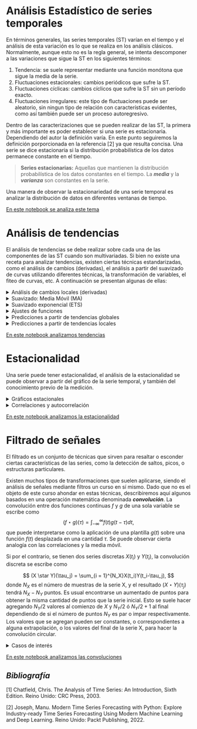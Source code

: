 # Análisis Estadístico de series temporales

En términos generales, las series temporales (ST) varían en el tiempo y el análisis de esta variación es lo que se realiza en los análisis clásicos. Normalmente, aunque esto no es la regla general, se intenta descomponer a las variaciones que sigue la ST en los siguientes términos:
1. Tendencia: se suele representar mediante una función monótona que sigue la  media de la serie.
2. Fluctuaciones estacionales: cambios periódicos que sufre la ST. 
3. Fluctuaciones cíclicas: cambios cíclicos que sufre la ST sin un período exacto.
3. Fluctuaciones irregulares: este tipo de fluctuaciones puede ser aleatorio, sin ningun tipo de relación con características evidentes, como así también puede ser un proceso autoregresivo.

Dentro de las caracterizaciones que se pueden realizar de las ST, la primera y más importante es poder establecer si una serie es estacionaria. Dependiendo del autor la definición varía. En este punto seguiremos la definición porporcionada en la referencia [2] ya que resulta concisa. Una serie se dice estacionaria si la distribución probabilística de los datos permanece constante en el tiempo. 

> **Series estacionarias:** Aquellas que mantienen la distribución probabilística de los datos constantes en el tiempo. La ***media*** y la ***varianza*** son constantes en la serie. 

Una manera de observar la estacionariedad de una serie temporal es analizar la distribución de datos en diferentes ventanas de tiempo. 

[En este notebook se analiza este tema](./Tema-3.1-plots-estacionariedad.ipynb)

# Análisis de tendencias

El análisis de tendencias se debe realizar sobre cada una de las componentes de las ST cuando son multivariadas. Si bien no existe una receta para analizar tendencias, existen ciertas técnicas estandarizadas, como el análisis de cambios (derivadas), el análisis a partir del suavizado de curvas utilizando diferentes técnicas, la transformación de variables, el fiteo de curvas, etc. A continuación se presentan algunas de ellas:

<details>
    <summary> Análisis de cambios locales (derivadas) </summary>

## Análisis de cambios locales (derivadas) 

La derivada tiempo a tiempo de una ST, se puede realizar numéricamente de muchas maneras y considerando diferente cantidad de puntos de la serie.

* Diferencia finita hacia adelante:
    $$X'(t_i) = \frac{X(t_{i+1})-X(t_i)}{t_{i+1}-t_i}$$
* Diferencia finita hacia atras:
    $$X'(t_i) = \frac{X(t_{i})-X(t_{i-1})}{t_{i}-t_{i-1}}$$
* Diferencia finita en el punto medio:
    $$X'(t_i) = \frac{X(t_{i+1})-X(t_{i-1})}{t_{i+1}-t_{i-1}}$$

Cualquiera de los tres casos previos es útil para el análisis de tendencias. Una serie con tendencia lineal tendrá por resultado una distribución derivada aproximadamente constante, mientras que si la derivada posee cambios y tendencia a su vez en el tiempo, tal tendencia puede ser de otro tipo funcional (logarítmica, exponencial, polinómica, etc). 
</details>

<details>
    <summary> Suavizado: Media Móvil (MA) </summary>

## Suavizado: Media Móvil (MA)

La media móvil, cuando es simétrica permite eliminar oscilaciones alrededor de la media. Si bien existen tratados sumamente exhaustivos, en este curso veremos la más simple de todas. La media móvil es una transformación que lleva nuestra distribución $X(t)$ en $Y(t)$. La expresión general de este tipo de transformaciones que llamaremos $Sm$ (por smooth):
$$
Sm[X(t_i)] = \sum_{r=-q}^{s}a_r\ X(t_{i+r})
$$
Si se toma $q=s$ y todos los pesos $a_r=\frac{1}{(2q+1)}$ tenemos la expresión típica de la media móvil en ventanas de ancho $2q+1$. La inspección de la media móvil sobre anchos diferentes puede servir para descartar oscilaciones y su ajuste para extraer la tendencia global, o por tramos. Es importante notar que este tipo de suavizados produce una nueva serie con $N-(2q+1)$ puntos.
</details>

<details>
    <summary> Suavizado exponencial (ETS) </summary>

## Suavizado exponencial (ETS)

Similar a la media móvil, se puede realizar un suavizado, considerando la historia de la serie hacia atrás, de modo tal que los puntos más recientes son más importantes que los previos. El decaimiento de la importancia es de forma exponencial.
$$
Sm[X(t_i)] = \sum_{j=0}^{\infty}\alpha(1-\alpha)^j X(t_{i-j}),
$$
donde $\alpha$ es una constante que satisface: $0<\alpha<1$ y recibe el nombre de constante de suavizado (smooth constant).

Si se considera sólo el primer término de la expansión, este método se denomina _Suavizado exponencial simple_ (**SES**). Si se consideran los dos primeros términos de la serie: _Suavizado exonencial doble_ (**DES**).

</details>

<details>
    <summary> Ajustes de funciones </summary>

## Ajustes de funciones

Si se tiene una curva suave a partir de la serie original mediante algún procedimiento como la media móvil, se puede realizar un ajuste de diferentes familias funcionales $f_{\vec{\alpha}}(t)$, con $\vec{\alpha}$ un conjunto de parámetros. Supongamos que $Y$ es la ST que pretendemos ajustar, donde $\hat{y}_i$ son los valores de la serie correspondientes a $Y(t_i)$. Diremos que el ajuste corresponfiente $y_i = f_{\vec{\alpha}}(t_i)$ es el mejor ajuste si el conjunto de parámetros $\vec{\alpha}$ minimiza alguna función de error. Algunas de las funciones de error más utilizadas son:

* Error cuadrático medio (___MSE___):
        $$ MSE = \frac{1}{N}\sum_{i=1}^{N}{(\hat{y}_i-y_i)}^2$$
* Error del valor absoluto medio (___MAE___):
        $$ MAE = \frac{1}{N}\sum_{i=1}^{N}{\vert\hat{y}_i-y_i\vert}$$

Luego existen otras funciones que sirven para estimar dentro de predicciones el error, para ver alguna de ellas, ver el capítulo 4 de la referencia [2].

</details>

<details>
    <summary> Predicciones a partir de tendencias globales </summary>

## Predicciones a partir de tendencias globales

Utilizando las herramientas previas, se puede cuantificar la tendencia global de una ST realizando ajustes de las diferentes curvas obtenidas. Dependiendo de los análisis que se realicen, los modelos serán diferentes y a partir del conocimiento del problema en sí mismo y la experiencia del analista se podrán aplicar con mayor o menor grado de validez.

La técnica más burda corresponde a la repetición del último valor. Normalmente es llamado modelo **Naïve**. Este modelo puede utilizarse con el valor de la última media móvil, repitiendo este valor. Claramente este modelo tiene memoria de más valores del pasado, denominaremos a este modelo **NaïveMA**.


Una de las técnicas usuales de predicción suele seguir los siguientes pasos:
1. Realizar un suavizado mediante _MA_ para una ventana temporal determinada
2. Analizar la variación de la pendiente mediante derivadas
3. Ajustar la tendencia mediante alguna función analítica. 
4. Utilizar esta función para predecir el punto siguiente en el tiempo

</details>

<details>
    <summary> Predicciones a partir de tendencias locales </summary>

## Predicciones a partir de tendencias locales
Lo que se realiza usualmente es observar tendencias en ventanas de tiempo, no globales de toda la serie, para esto los análisis previos se realizan  sobre ventanas temporales y se guardan de manera numérica (no analítica) en porciones donde la media permanece constante.
</details>


[En este notebook analizamos tendencias](./Tema-3.2-analisis-tendencias.ipynb)

# Estacionalidad

Una serie puede tener estacionalidad, el análisis de la estacionalidad se puede observar a partir del gráfico de la serie temporal, y también del conocimiento previo de la medición.
<details>
    <summary>Gráficos estacionales</summary>

## Gráficos estacionales

Cuando se conoce el intervalo de estacionalidad, la tendencia se puede obtener haciendo un suavizado con ventanas del tamaño igual al periódo de estacionalidad. Luego se utilizan los gráficos estacionales, que consisten en graficar cada período superpuesto.

Una vez caracterizada la estacionalidad, se puede realizar un análisis del comportamiento de la distribución para saber si la estacionalidad se comporta de manera aditiva, o multiplicativa respecto de la tendencia. Si se observa que la desviación estándar no muestra una tendencia clara de crecimiento/decrecimiento en el tiempo se puede pensar que la serie se puede escribir como:
$$X(t) = m_t + S_t + \varepsilon_t,$$
donde $m_t$ será la tendencia, $S_t$ será la oscilación estacional y $\varepsilon_t$ un ruido estocástico.

Por el contrario, si existe una tendencia marcada de la desviación estándar, se puede escribir de manera multiplicativa como 
$$X(t) = m_t S_t + \varepsilon_t, $$ 
o también 
$$X(t) = m_t  S_t  \varepsilon_t.$$ 
Determinar el tipo de descomposición es una tarea ardua y artesanal.
</details>


<details>
    <summary>Correlaciones y autocorrelación</summary>

## Correlación y Autocorrelación

La correlación entre dos pares de variables $X$ e $Y$ de la misma longitud ($N$) se define como

$$
r_{xy} = \frac{\sum_{i=1}^N (x_i - \bar{x})(y_i-\bar{y})}{\sigma_x \sigma_y}
$$

Donde $\sigma_{x,y}$ es la desviación estándar de cada una de la series. Cuando la correlación es mayor, significa que las series son más similares. Si en la expresión anterior miramos cómo se correlaciona una serie consigo misma desplazada, podemos encontrar estacionalidades de la siguiente manera: tomamos la serie $X(t_1), X(t_2),..., X(t_{N-1})$ y la correlacionamos con la serie desfasada en uno $X(t_2), X(t_3),..., X(t_{N})$, la ecuación anterior se puede escribir
$$
r_{1} = \frac{\sum_{i=1}^{N-1} (x_i - \bar{x}_1)(x_{i+1}-\bar{x}_2)}{\sigma_x \sigma_{x_{i+1}}},
$$
donde 
$$
\bar{x}_1 = \frac{\sum_{i=1}^{N-1}x_i}{N-1}\ \ y\ \ \bar{x}_2 = \frac{\sum_{i=2}^{N-1}x_i}{N-1}
$$

</details>


[En este notebook analizamos la estacionalidad](./Tema-3.3-analisis-estacionalidad.ipynb)

# Filtrado de señales

El filtrado es un conjunto de técnicas que sirven para resaltar o esconder ciertas características de las series, como la detección de saltos, picos, o estructuras particulares.

Existen muchos tipos de transformaciones que suelen aplicarse, siendo el análisis de señales mediante filtros un curso en sí mismo. Dado que no es el objeto de este curso ahondar en estas técnicas, describiremos aquí algunos basados en una operación matemática denominada __*convolución*__. La convolución entre dos funciones continuas $f$ y $g$ de una sola variable se escribe como
$$
(f \star g)(\tau) = \int_{-\infty}^{\infty}f(t)g(t-\tau) dt,
$$
que puede interpretarse como la aplicación de una plantilla $g(t)$ sobre una función $f(t)$ desplazada en una cantidad $\tau$. Se puede observar cierta analogía con las correlaciones y la media móvil.

Si por el contrario, se tienen dos series discretas $X(t_i)$ y $Y(t_i)$, la convolución discreta se escribe como

$$
(X \star Y)(\tau_j) = \sum_{i = 1}^{N_X}X(t_i)Y(t_i-\tau_j),
$$
donde $N_X$ es el número de muestras de la serie X, y el resultado $(X \star Y)(\tau_j)$ tendrá $N_X - N_Y$ puntos. Es usual encontrarse un aumentado de puntos para obtener la misma cantidad de puntos que la serie inicial. Esto se suele hacer agregando $N_Y/2$ valores al comienzo de $X$ y $N_Y/2$ ó $N_Y/2+1$ al final dependiendo de si el número de puntos $N_Y$ es par o impar respectivamente. Los valores que se agregan pueden ser constantes, o correspondientes a alguna extrapolación, o los valores del final de la serie X, para hacer la convolución circular.


<details>
    <summary>Casos de interés</summary>

## Casos de interés

### Covarianza
    
La covarianza entre dos series temporales de igual longitud se escribe: 
$$
    Cov(X,Y) = \frac{1}{N}\sum_{i=1}^N{(x_i-\bar{x})(y_i-\bar{y})}
$$ 
Si hacemos las transformaciones $\tilde{X} = X-\bar{x}$ y $\tilde{Y} =Y-\bar{y}$ se observa simplemente que la covarianza se puede calcular  
$$
    Cov(X,Y) = \frac{(\tilde{Y} \star \tilde{X})}{N_X}(\tau_0)
$$

### Correlación
De manera análoga a la covarianza, la correlación se puede calcular de manera inmediata realizando las siguientes transformaciones:
$$
    \tilde{X} = \frac{X-\bar{x}}{\sigma_x} , \ \  \ \tilde{Y} =\frac{Y-\bar{y}}{\sigma_y}
$$
La correlación se reduce a la convolución entre las nuevas series $(\tilde{Y} \star \tilde{X})(\tau_0)$

### Derivada centrada

La derivada por diferencias finitas se puede obtener tomando simplemente como plantilla $(Y)$ el siguiente vector:
$$
Y = (1,0,-1)/\Delta t
$$

### Suavizado Gaussiano
Si se considera una plantilla en una ventana de tiempo con una distribución Gaussiana, se puede realizar un suavizado de la señal. En este caso:
$$
Y = \frac{1}{\sqrt{2\pi} \sigma }e^{-\frac{(t-\mu)^2}{2\sigma^2}}
$$

### Derivada Gaussiana

El caso de la derivada gaussiana se corresponde con la derivada de una señal suavizada mediante un filtro gaussiano. Este proceso es equivalente a tomar como ventana

$$
Y = -\frac{(t-\mu)}{\sigma^2} \frac{1}{\sqrt{2\pi } }e^{-\frac{(x-\mu)^2}{2\sigma^2}}
$$

</details>

[En este notebook analizamos las convoluciones](./Tema-3.4-convoluciones.ipynb)



## _Bibliografía_
[1] Chatfield, Chris. The Analysis of Time Series: An Introduction, Sixth Edition. Reino Unido: CRC Press, 2003.

[2] Joseph, Manu. Modern Time Series Forecasting with Python: Explore Industry-ready Time Series Forecasting Using Modern Machine Learning and Deep Learning. Reino Unido: Packt Publishing, 2022.
